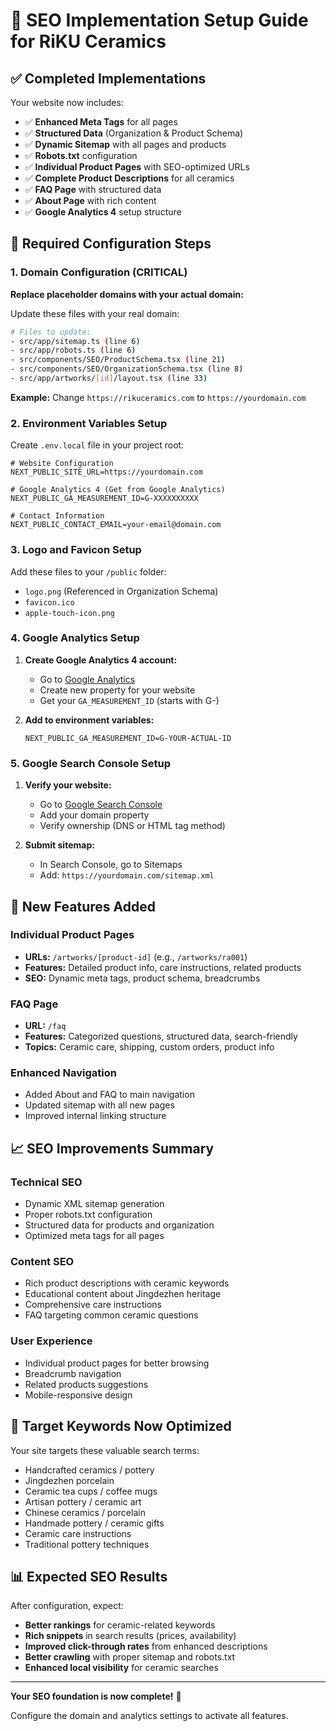 # 🎯 SEO Implementation Setup Guide for RiKU Ceramics

## ✅ Completed Implementations

Your website now includes:
- ✅ **Enhanced Meta Tags** for all pages
- ✅ **Structured Data** (Organization & Product Schema)
- ✅ **Dynamic Sitemap** with all pages and products
- ✅ **Robots.txt** configuration
- ✅ **Individual Product Pages** with SEO-optimized URLs
- ✅ **Complete Product Descriptions** for all ceramics
- ✅ **FAQ Page** with structured data
- ✅ **About Page** with rich content
- ✅ **Google Analytics 4** setup structure

## 🔧 Required Configuration Steps

### 1. Domain Configuration (CRITICAL)

**Replace placeholder domains with your actual domain:**

Update these files with your real domain:
```bash
# Files to update:
- src/app/sitemap.ts (line 6)
- src/app/robots.ts (line 6)
- src/components/SEO/ProductSchema.tsx (line 21)
- src/components/SEO/OrganizationSchema.tsx (line 8)
- src/app/artworks/[id]/layout.tsx (line 33)
```

**Example:** Change `https://rikuceramics.com` to `https://yourdomain.com`

### 2. Environment Variables Setup

Create `.env.local` file in your project root:

```env
# Website Configuration
NEXT_PUBLIC_SITE_URL=https://yourdomain.com

# Google Analytics 4 (Get from Google Analytics)
NEXT_PUBLIC_GA_MEASUREMENT_ID=G-XXXXXXXXXX

# Contact Information
NEXT_PUBLIC_CONTACT_EMAIL=your-email@domain.com
```

### 3. Logo and Favicon Setup

Add these files to your `/public` folder:
- `logo.png` (Referenced in Organization Schema)
- `favicon.ico` 
- `apple-touch-icon.png`

### 4. Google Analytics Setup

1. **Create Google Analytics 4 account:**
   - Go to [Google Analytics](https://analytics.google.com)
   - Create new property for your website
   - Get your `GA_MEASUREMENT_ID` (starts with G-)

2. **Add to environment variables:**
   ```env
   NEXT_PUBLIC_GA_MEASUREMENT_ID=G-YOUR-ACTUAL-ID
   ```

### 5. Google Search Console Setup

1. **Verify your website:**
   - Go to [Google Search Console](https://search.google.com/search-console)
   - Add your domain property
   - Verify ownership (DNS or HTML tag method)

2. **Submit sitemap:**
   - In Search Console, go to Sitemaps
   - Add: `https://yourdomain.com/sitemap.xml`

## 🚀 New Features Added

### Individual Product Pages
- **URLs:** `/artworks/[product-id]` (e.g., `/artworks/ra001`)
- **Features:** Detailed product info, care instructions, related products
- **SEO:** Dynamic meta tags, product schema, breadcrumbs

### FAQ Page
- **URL:** `/faq`
- **Features:** Categorized questions, structured data, search-friendly
- **Topics:** Ceramic care, shipping, custom orders, product info

### Enhanced Navigation
- Added About and FAQ to main navigation
- Updated sitemap with all new pages
- Improved internal linking structure

## 📈 SEO Improvements Summary

### Technical SEO
- Dynamic XML sitemap generation
- Proper robots.txt configuration
- Structured data for products and organization
- Optimized meta tags for all pages

### Content SEO
- Rich product descriptions with ceramic keywords
- Educational content about Jingdezhen heritage
- Comprehensive care instructions
- FAQ targeting common ceramic questions

### User Experience
- Individual product pages for better browsing
- Breadcrumb navigation
- Related products suggestions
- Mobile-responsive design

## 🎯 Target Keywords Now Optimized

Your site targets these valuable search terms:
- Handcrafted ceramics / pottery
- Jingdezhen porcelain
- Ceramic tea cups / coffee mugs
- Artisan pottery / ceramic art
- Chinese ceramics / porcelain
- Handmade pottery / ceramic gifts
- Ceramic care instructions
- Traditional pottery techniques

## 📊 Expected SEO Results

After configuration, expect:
- **Better rankings** for ceramic-related keywords
- **Rich snippets** in search results (prices, availability)
- **Improved click-through rates** from enhanced descriptions
- **Better crawling** with proper sitemap and robots.txt
- **Enhanced local visibility** for ceramic searches

---

**Your SEO foundation is now complete!** 🎉

Configure the domain and analytics settings to activate all features. 